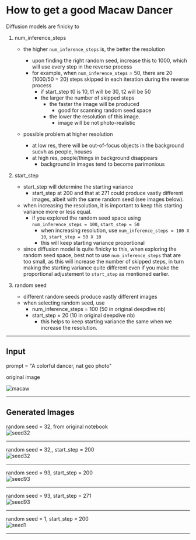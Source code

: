 # How to get a good Macaw Dancer

Diffusion models are finicky to



1. num_inference_steps
    - the higher `num_inference_steps` is, the better the resolution
      - upon finding the right random seed, increase this to 1000, which will use every step in the reverse process
      - for example, when `num_inference_steps` = 50, there are 20 (1000/50 = 20) steps skipped in each iteration during the reverse process
        - if start_step t0 is 10, t1 will be 30, t2 will be 50
        - the larger the number of skipped steps
          - the faster the image will be produced
            - good for scanning random seed space
          - the lower the resolution of this image.
            - image will be not photo-realistic
              
    - possible problem at higher resolution
      - at low res, there will be out-of-focus objects in the background sucvh as people, houses
      - at high res, people/things in background disappears
        - background in images tend to become parimonious
         

2. start_step 
    - start_step will determine the starting variance 
      - start_step at 200 and that at 271 could produce vastly different images, albeit with the same random seed (see images below).
    - when increasing the resolution, it is important to keep this starting variance more or less equal.
      - if you explored the random seed space using `num_inference_steps = 100`, `start_step = 50`
         - when increasing resolution, use `num_inference_steps = 100 X 10`, `start_step = 50 X 10`
         - this will keep starting variance proportional
    - since diffusion model is quite finicky to this, when exploring the random seed space, best not to use `num_inference_steps` that are too small, as this will increase the number of skipped steps, in turn making the starting variance quite different even if you make the proportional adjustement to `start_step` as mentioned earlier.

3. random seed
    - different random seeds produce vastly different images
    - when selecting random seed, use 
      - num_inference_steps = 100 (50 in original deepdive nb)
      - start_step = 20 (10 in original deepdive nb)
        - this helps to keep starting variance the same when we increase the resolution.

  
---
## Input

prompt = "A colorful dancer, nat geo photo"

original image  

![macaw](macaw.jpg)            

----
## Generated Images  

random seed = 32, from original notebook  
![seed32](seed32_original.jpg)  
  

---  

random seed = 32,, start_step = 200    
![seed32](seed32.jpg)  
  

----
random seed = 93, start_step = 200  
![seed93](seed93.jpg)  
  

----
random seed = 93, start_step = 271   
![seed93](seed_93_start_step271.jpg)  
  

----
random seed = 1, start_step = 200   
![seed1](seed1.jpg)  
  

---


